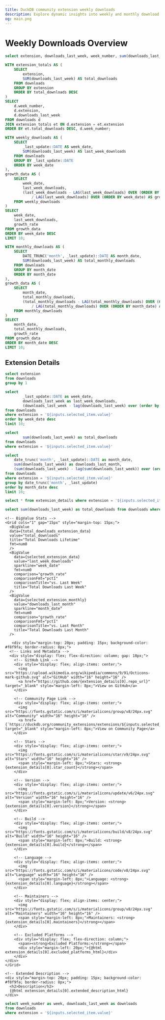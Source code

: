 ```yaml
---
title: DuckDB community extension weekly downloads
description: Explore dynamic insights into weekly and monthly download trends for DuckDB community extensions, all in one interactive dashboard!
og: main.png
---
```



# Weekly Downloads Overview

```sql all_downloads
select extension, downloads_last_week, week_number, sum(downloads_last_week) as total_downloads from downloads group by all order by total_downloads desc; 
```
```sql ordered_data
WITH extension_totals AS (
    SELECT 
        extension,
        SUM(downloads_last_week) AS total_downloads
    FROM downloads
    GROUP BY extension
    ORDER BY total_downloads DESC
)
SELECT 
    d.week_number,
    d.extension,
    d.downloads_last_week
FROM downloads d
JOIN extension_totals et ON d.extension = et.extension
ORDER BY et.total_downloads DESC, d.week_number;
```

```sql weekly_downloads_for_all
WITH weekly_downloads AS (
    SELECT 
        _last_update::DATE AS week_date,
        SUM(downloads_last_week) AS last_week_downloads
    FROM downloads
    GROUP BY _last_update::DATE
    ORDER BY week_date
),
growth_data AS (
    SELECT 
        week_date,
        last_week_downloads,
        (last_week_downloads - LAG(last_week_downloads) OVER (ORDER BY week_date)) 
            / LAG(last_week_downloads) OVER (ORDER BY week_date) AS growth_rate
    FROM weekly_downloads
)
SELECT 
    week_date,
    last_week_downloads,
    growth_rate
FROM growth_data
ORDER BY week_date DESC
LIMIT 10;
```

```sql monthly_downloads_for_all
WITH monthly_downloads AS (
    SELECT 
        DATE_TRUNC('month', _last_update)::DATE AS month_date,
        SUM(downloads_last_week) AS total_monthly_downloads
    FROM downloads
    GROUP BY month_date
    ORDER BY month_date
),
growth_data AS (
    SELECT 
        month_date,
        total_monthly_downloads,
        (total_monthly_downloads - LAG(total_monthly_downloads) OVER (ORDER BY month_date)) 
            / LAG(total_monthly_downloads) OVER (ORDER BY month_date) AS growth_rate
    FROM monthly_downloads
)
SELECT 
    month_date,
    total_monthly_downloads,
    growth_rate
FROM growth_data
ORDER BY month_date DESC
LIMIT 10;
```
<Grid cols="2" gap="20px">
  <!-- Left Column: BigValues -->
  <Grid cols="1" gap="20px">
    <BigValue 
      data={weekly_downloads_for_all} 
      value="last_week_downloads"
      sparkline="week_date"
      fmt=num0
      comparison="growth_rate"
      comparisonFmt="pct1"
      comparisonTitle="vs. Last Week"
      title="Total Downloads Last Week"
    />
    <BigValue 
      data={monthly_downloads_for_all} 
      value="total_monthly_downloads"
      sparkline="month_date"
      fmt=num0
      comparison="growth_rate"
      comparisonFmt="pct1"
      comparisonTitle="vs. Last Month"
      title="Total Downloads Last Month"
    />
    <LastRefreshed />
  </Grid>

  <!-- Right Column: LineChart and ButtonGroup -->
  <div style="position: relative;">
    <LineChart
      data={ordered_data}
      x="week_number"
      y="downloads_last_week"
      series="extension"
      yAxisTitle="Downloads per Week"
      title="Weekly Downloads per Extension"
    />
  </div>
</Grid>

## Extension Details

```sql unique_extensions
select extension
from downloads 
group by 1
```

```sql selected_extension_data
select 
        _last_update::DATE as week_date,
        downloads_last_week as last_week_downloads,
        (downloads_last_week - lag(downloads_last_week) over (order by _last_update::DATE)) / lag(downloads_last_week) over (order by _last_update::DATE) as growth_rate
from downloads
where extension = '${inputs.selected_item.value}'
order by week_date desc
limit 10;
```

```sql selected_extension_data_cumulative
select 
        sum(downloads_last_week) as total_downloads
from downloads
where extension = '${inputs.selected_item.value}'
```

```sql selected_extension_monthly
select 
    date_trunc('month', _last_update)::DATE as month_date,
    sum(downloads_last_week) as downloads_last_month,
    (sum(downloads_last_week) - lag(sum(downloads_last_week)) over (order by date_trunc('month', _last_update))) / lag(sum(downloads_last_week)) over (order by date_trunc('month', _last_update)) as growth_rate
from downloads
where extension = '${inputs.selected_item.value}'
group by date_trunc('month', _last_update)
order by month_date desc
limit 10;
```

```sql extension_details
select * from extension_details where extension = '${inputs.selected_item.value}'
```

```sql total_downloads_extension_data
select sum(downloads_last_week) as total_downloads from downloads where extension = '${inputs.selected_item.value}' group by extension
```


<Grid cols="2" gap="30px">
  <!-- Left Column: Metadata and Links -->
  <div>
    <!-- Dropdown for selecting extensions -->
    <Dropdown
        name=selected_item
        data={unique_extensions}
        value=extension
        title="Select an Extension"
        defaultValue="duckpgq"
    />

    <!-- BigValue Stats -->
    <Grid cols="1" gap="15px" style="margin-top: 15px;">
      <BigValue
      data={total_downloads_extension_data}
      value="total_downloads"
      title="Total Downloads Lifetime"
      fmt=num0
      />
      <BigValue 
        data={selected_extension_data} 
        value="last_week_downloads"
        sparkline="week_date"
        fmt=num0
        comparison="growth_rate"
        comparisonFmt="pct1"
        comparisonTitle="vs. Last Week"
        title="Total Downloads Last Week"
      />
      <BigValue 
        data={selected_extension_monthly} 
        value="downloads_last_month"
        sparkline="month_date"
        fmt=num0
        comparison="growth_rate"
        comparisonFmt="pct1"
        comparisonTitle="vs. Last Month"
        title="Total Downloads Last Month"
      />

       <div style="margin-top: 20px; padding: 15px; background-color: #f8f9fa; border-radius: 8px;">
      <!-- Links and Metadata -->
      <div style="display: flex; flex-direction: column; gap: 10px;">
        <!-- GitHub Link -->
        <div style="display: flex; align-items: center;">
          <img src="https://upload.wikimedia.org/wikipedia/commons/9/91/Octicons-mark-github.svg" alt="GitHub" width="16" height="16" />
          <a href="https://github.com/{extension_details[0].repo_url}" target="_blank" style="margin-left: 8px;">View on GitHub</a>
        </div>

        <!-- Community Page Link -->
        <div style="display: flex; align-items: center;">
          <img src="https://fonts.gstatic.com/s/i/materialicons/group/v8/24px.svg" alt="Community" width="16" height="16" />
          <a href={`https://duckdb.org/community_extensions/extensions/${inputs.selected_item.value}.html`} target="_blank" style="margin-left: 8px;">View on Community Page</a>
        </div>

        <!-- Stars -->
        <div style="display: flex; align-items: center;">
          <img src="https://fonts.gstatic.com/s/i/materialicons/star/v9/24px.svg" alt="Stars" width="16" height="16" />
          <span style="margin-left: 8px;">Stars: <strong>{extension_details[0].star_count}</strong></span>
        </div>

        <!-- Version -->
        <div style="display: flex; align-items: center;">
          <img src="https://fonts.gstatic.com/s/i/materialicons/update/v6/24px.svg" alt="Version" width="16" height="16" />
          <span style="margin-left: 8px;">Version: <strong>{extension_details[0].version}</strong></span>
        </div>

        <!-- Build -->
        <div style="display: flex; align-items: center;">
          <img src="https://fonts.gstatic.com/s/i/materialicons/build/v8/24px.svg" alt="Build" width="16" height="16" />
          <span style="margin-left: 8px;">Build: <strong>{extension_details[0].build}</strong></span>
        </div>

        <!-- Language -->
        <div style="display: flex; align-items: center;">
          <img src="https://fonts.gstatic.com/s/i/materialicons/code/v8/24px.svg" alt="Language" width="16" height="16" />
          <span style="margin-left: 8px;">Language: <strong>{extension_details[0].language}</strong></span>
        </div>

        <!-- Maintainers -->
        <div style="display: flex; align-items: center;">
          <img src="https://fonts.gstatic.com/s/i/materialicons/group/v8/24px.svg" alt="Maintainers" width="16" height="16" />
          <span style="margin-left: 8px;">Maintainers: <strong>{extension_details[0].maintainers}</strong></span>
        </div>

        <!-- Excluded Platforms -->
        <div style="display: flex; flex-direction: column;">
          <span><strong>Excluded Platforms:</strong></span>
          <div style="margin-left: 20px;">{@html extension_details[0].excluded_platforms_html}</div>
        </div>
    </div>
    </Grid>
  </div>
  <!-- Right Column: Line Chart and Description -->
  <div>
    <LineChart
      data={downloads_by_week}
      x=week
      y=downloads
      yAxisTitle="Downloads per Week"
      title="Weekly Downloads for {inputs.selected_item.value}"
    />

    <!-- Extended Description -->
    <div style="margin-top: 20px; padding: 15px; background-color: #f8f9fa; border-radius: 8px;">
      <h2>Description</h2>
      {@html extension_details[0].extended_description_html}
    </div>
  </div>
</Grid>

[//]: # (## Weekly Downloads for Selected Extension)

```sql downloads_by_week
select week_number as week, downloads_last_week as downloads
from downloads
where extension = '${inputs.selected_item.value}'
```